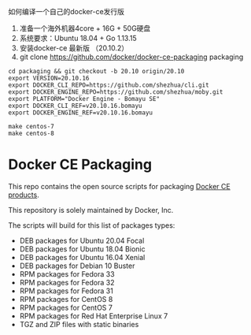 如何编译一个自己的docker-ce发行版
1. 准备一个海外机器4core + 16G + 50G硬盘
2. 系统要求：Ubuntu 18.04 + Go 1.13.15
3. 安装docker-ce 最新版 （20.10.2）
4. git clone https://github.com/docker/docker-ce-packaging packaging
```
cd packaging && git checkout -b 20.10 origin/20.10
export VERSION=20.10.16
export DOCKER_CLI_REPO=https://github.com/shezhua/cli.git
export DOCKER_ENGINE_REPO=https://github.com/shezhua/moby.git
export PLATFORM="Docker Engine - Bomayu SE"
export DOCKER_CLI_REF=v20.10.16.bomayu
export DOCKER_ENGINE_REF=v20.10.16.bomayu

make centos-7
make centos-8
```

# Docker CE Packaging

This repo contains the open source scripts for packaging
[Docker CE products](https://store.docker.com/search?offering=community&q=&type=edition).

This repository is solely maintained by Docker, Inc.

The scripts will build for this list of packages types:

* DEB packages for Ubuntu 20.04 Focal
* DEB packages for Ubuntu 18.04 Bionic
* DEB packages for Ubuntu 16.04 Xenial
* DEB packages for Debian 10 Buster
* RPM packages for Fedora 33
* RPM packages for Fedora 32
* RPM packages for Fedora 31
* RPM packages for CentOS 8
* RPM packages for CentOS 7
* RPM packages for Red Hat Enterprise Linux 7
* TGZ and ZIP files with static binaries
